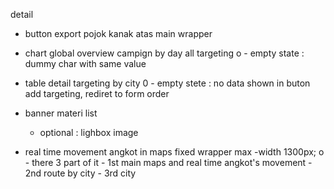 detail 

- button export pojok kanak atas main wrapper
- chart global overview campign by day all targeting
	o - empty state : dummy char with same value 

- table detail targeting by city
	0 - empty stete : no data shown in
					  buton add targeting, rediret to form order
- banner materi list 
	- optional : lighbox image
- real time movement angkot in maps
	fixed wrapper max -width 1300px; 
	o - there 3 part  of it 
		- 1st main maps and real time angkot's movement 
		- 2nd route by city
		- 3rd city

